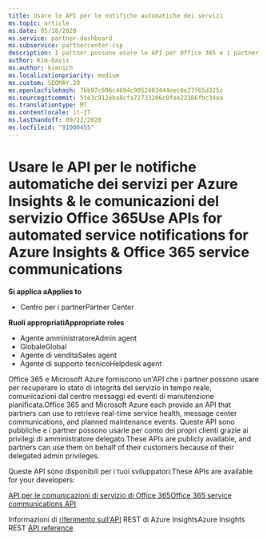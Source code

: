 ```yaml
---
title: Usare le API per le notifiche automatiche dei servizi
ms.topic: article
ms.date: 05/18/2020
ms.service: partner-dashboard
ms.subservice: partnercenter-csp
description: I partner possono usare le API per Office 365 e i partner Microsoft Azure per l'integrità dei servizi in tempo reale, le comunicazioni del centro messaggi e gli eventi di manutenzione pianificata.
author: Kim-Davis
ms.author: kimnich
ms.localizationpriority: medium
ms.custom: SEOMAY.20
ms.openlocfilehash: 7bb97c696c4694c9052403444eec0e27f65d325c
ms.sourcegitcommit: 51e3c912eba8cfa72733206c0fee22386fbc34aa
ms.translationtype: MT
ms.contentlocale: it-IT
ms.lasthandoff: 09/22/2020
ms.locfileid: "91000455"
---
```

# <a name="use-apis-for-automated-service-notifications-for-azure-insights--office-365-service-communications"></a><span data-ttu-id="160bb-103">Usare le API per le notifiche automatiche dei servizi per Azure Insights & le comunicazioni del servizio Office 365</span><span class="sxs-lookup"><span data-stu-id="160bb-103">Use APIs for automated service notifications for Azure Insights & Office 365 service communications</span></span>

<span data-ttu-id="160bb-104">**Si applica a**</span><span class="sxs-lookup"><span data-stu-id="160bb-104">**Applies to**</span></span>

-  <span data-ttu-id="160bb-105">Centro per i partner</span><span class="sxs-lookup"><span data-stu-id="160bb-105">Partner Center</span></span>

<span data-ttu-id="160bb-106">**Ruoli appropriati**</span><span class="sxs-lookup"><span data-stu-id="160bb-106">**Appropriate roles**</span></span>

- <span data-ttu-id="160bb-107">Agente amministratore</span><span class="sxs-lookup"><span data-stu-id="160bb-107">Admin agent</span></span>
- <span data-ttu-id="160bb-108">Globale</span><span class="sxs-lookup"><span data-stu-id="160bb-108">Global</span></span> 
- <span data-ttu-id="160bb-109">Agente di vendita</span><span class="sxs-lookup"><span data-stu-id="160bb-109">Sales agent</span></span>
- <span data-ttu-id="160bb-110">Agente di supporto tecnico</span><span class="sxs-lookup"><span data-stu-id="160bb-110">Helpdesk agent</span></span>

<span data-ttu-id="160bb-111">Office 365 e Microsoft Azure forniscono un'API che i partner possono usare per recuperare lo stato di integrità del servizio in tempo reale, comunicazioni dal centro messaggi ed eventi di manutenzione pianificata.</span><span class="sxs-lookup"><span data-stu-id="160bb-111">Office 365 and Microsoft Azure each provide an API that partners can use to retrieve real-time service health, message center communications, and planned maintenance events.</span></span> <span data-ttu-id="160bb-112">Queste API sono pubbliche e i partner possono usarle per conto dei propri clienti grazie ai privilegi di amministratore delegato.</span><span class="sxs-lookup"><span data-stu-id="160bb-112">These APIs are publicly available, and partners can use them on behalf of their customers because of their delegated admin privileges.</span></span>

<span data-ttu-id="160bb-113">Queste API sono disponibili per i tuoi sviluppatori:</span><span class="sxs-lookup"><span data-stu-id="160bb-113">These APIs are available for your developers:</span></span>

[<span data-ttu-id="160bb-114">API per le comunicazioni di servizio di Office 365</span><span class="sxs-lookup"><span data-stu-id="160bb-114">Office 365 service communications API</span></span>](/office/office-365-management-api/office-365-service-communications-api-reference)


<span data-ttu-id="160bb-115">Informazioni di [riferimento sull'API](/rest/api/monitor/) REST di Azure Insights</span><span class="sxs-lookup"><span data-stu-id="160bb-115">Azure Insights REST [API reference](/rest/api/monitor/)</span></span>

 

 
